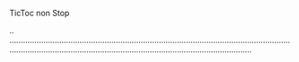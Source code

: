 TicToc non Stop

..
.......................................................................................................................................................................................................................................